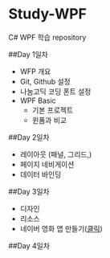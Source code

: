 # Study-WPF
C# WPF 학습 repository

##Day 1일차
- WFP 개요
- Git, Github 설정
- 나눔고딕 코딩 폰트 설정
- WPF Basic
  - 기본 프로젝트
  - 윈폼과 비교

##Day 2일차
- 레이아웃 (패널, 그리드,)
- 페이지 네비게이션
- 데이터 바인딩

##Day 3일차
- 디자인
- 리소스
- 네이버 영화 앱 만들기([클릭](https://github.com/Hrangett/Study-WPF/tree/main/portfolio))

##Day 4일차


